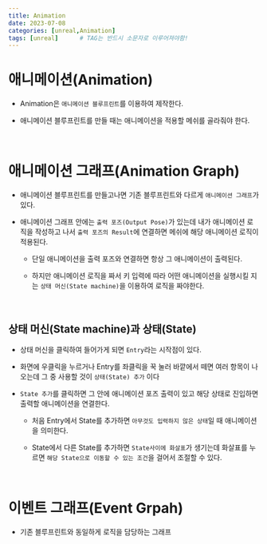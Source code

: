 ```yaml
---
title: Animation
date: 2023-07-08
categories: [unreal,Animation]
tags: [unreal]		# TAG는 반드시 소문자로 이루어져야함!
---
```


**애니메이션(Animation)**
==============

* Animation은 `애니메이션 블루프린트`를 이용하여 제작한다.

* 애니메이션 블루프린트를 만들 때는 애니메이션을 적용할 메쉬를 골라줘야 한다.




<br>

**애니메이션 그래프(Animation Graph)**
======

* 애니메이션 블루프린트를 만들고나면 기존 블루프린트와 다르게 `애니메이션 그래프`가 있다.

* 애니메이션 그래프 안에는 `출력 포즈(Output Pose)`가 있는데 내가 애니메이션 로직을 작성하고 나서 `출력 포즈의 Result`에 연결하면 메쉬에 해당 애니메이션 로직이 적용된다.

  * 단일 애니메이션을 출력 포즈와 연결하면 항상 그 애니메이션이 출력된다.

  * 하지만 애니메이션 로직을 짜서 키 입력에 따라 어떤 애니메이션을 실행시킬 지는 
    `상태 머신(State machine)`을 이용하여 로직을 짜야한다.


<br>

**상태 머신(State machine)과 상태(State)**
---------

* 상태 머신을 클릭하여 들어가게 되면 `Entry`라는 시작점이 있다.

* 화면에 우클릭을 누르거나 Entry를 좌클릭을 꾹 눌러 바깥에서 떼면 여러 항목이 나오는데 그 중 사용할 것이 `상태(State) 추가` 이다

* `State 추가`를 클릭하면 그 안에 애니메이션 포즈 출력이 있고 해당 상태로 진입하면 출력할 애니메이션을 연결한다.

  * 처음 Entry에서 State를 추가하면 `아무것도 입력하지 않은 상태`일 때 애니메이션을 의미한다.

  * State에서 다른 State를 추가하면 `State사이에 화살표`가 생기는데 화살표를 누르면 `해당 State으로 이동할 수 있는 조건`을 걸어서 조절할 수 있다.

<br>

**이벤트 그래프(Event Grpah)**
=======

* 기존 블루프린트와 동일하게 로직을 담당하는 그래프


